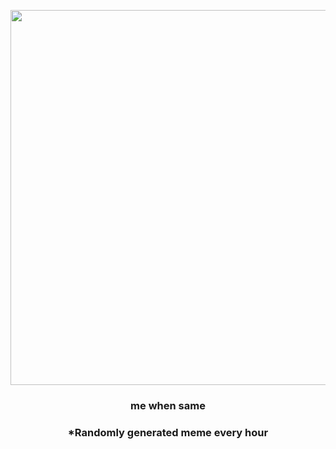 <p align="center">
        <img src="https://i.redd.it/kydybn373vc91.png" width="600" height="600">
        </p>
        <h3 align="center">me when same</h3>
        <h3 align="center">*Randomly generated meme every hour</h3>
    
